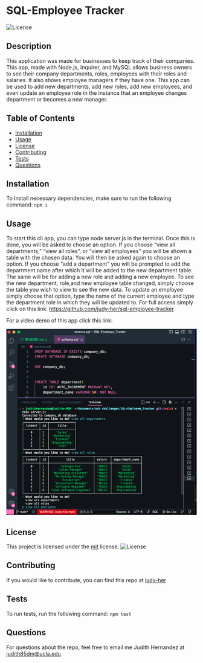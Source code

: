# SQL-Employee Tracker

![License](https://img.shields.io/badge/License-MIT-yellow.svg)

## Description

This application was made for businesses to keep track of their companies. This app, made with Node.js, Inquirer, and MySQL allows business owners to see their company departments, roles, employees with their roles and salaries. It also shows employee managers if they have one. This app can be used to add new departments, add new roles, add new employees, and even update an employee role in the instance that an employee changes department or becomes a new manager.

## Table of Contents

- [Installation](#installation)
- [Usage](#usage)
- [License](#license)
- [Contributing](#contributing)
- [Tests](#tests)
- [Questions](#questions)

## Installation

To Install necessary dependencies, make sure to run the following command:
`npm i`

## Usage

To start this cli app, you can type node server.js in the terminal. Once this is done, you will be asked to choose an option. If you choose “view all departments,” “view all roles”, or “view all employees” you will be shown a table with the chosen data. You will then be asked again to choose an option. If you choose “add a department” you will be prompted to add the department name after which it will be added to the new department table. The same will be for adding a new role and adding a new employee. To see the new department, role,and new employee table changed, simply choose the table you wish to view to see the new data. To update an employee simply choose that option, type the name of the current employee and type the department role in which they will be updated to.
For full access simply click on this link: https://github.com/judy-her/sql-employee-tracker

For a video demo of this app click this link:

![sql-tracker](assets/images/Screenshot-sql-empTracker.png)

## License

This project is licensed under the [mit](https://opensource.org/licenses/MIT) license.
![License](https://img.shields.io/badge/License-MIT-yellow.svg)

## Contributing

If you would like to contribute, you can find this repo at [judy-her](https://github.com/judy-her)

## Tests

To run tests, run the following command:
`npm test`

## Questions

For questions about the repo, feel free to email me Judith Hernandez at judith85dm@ucla.edu
